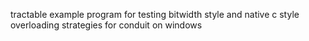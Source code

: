 tractable example program for testing bitwidth style and native c style overloading strategies for conduit on windows